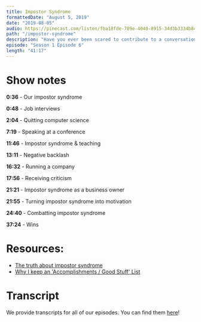```yaml
---
title: Impostor Syndrome
formattedDate: "August 5, 2019"
date: "2019-08-05"
audio: https://pinecast.com/listen/fba18fde-789e-4040-8915-34d3b3334b84.mp3
path: "/impostor-syndrome"
description: "Have you ever been scared to contribute to a conversation or publish a blog post because you were worried you weren’t qualified enough? Wondered how you got to the point you’re at in your career because you feel you don’t belong? Or that you’re a fraud? You’re not alone! In this episode, we discuss how we have experienced impostor syndrome and our personal strategies for combatting it."
episode: "Season 1 Episode 6"
length: "41:17"
---
```


# Show notes

**0:36** - Our impostor syndrome

**0:48** - Job interviews

**2:04** - Quitting computer science

**7:19** - Speaking at a conference

**11:46** - Impostor syndrome & teaching

**13:11** - Negative backlash

**16:32** - Running a company

**17:56** - Receiving criticism

**21:21** - Impostor syndrome as a business owner

**21:55** - Turning impostor syndrome into motivation

**24:40** - Combatting impostor syndrome

**37:24** - Wins

# Resources:

- [The truth about impostor syndrome](https://dev.to/kelly/the-truth-about-impostor-syndrome-165h)
- [Why I keep an 'Accomplishments / Good Stuff' List](https://dev.to/seankilleen/why-i-keep-an-accomplishments--good-stuff-list-1fni)

# Transcript

We provide transcripts for all of our episodes. You can find them [here](https://github.com/ladybug-podcast/ladybugpodcast/tree/master/transcripts)!
